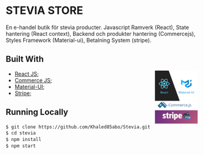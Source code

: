 # STEVIA STORE
En e-handel butik för stevia producter.
Javascript Ramverk (React),
State hantering (React context),
Backend och produkter hantering (Commercejs),
Styles Framework (Material-ui),
Betalning System (stripe).

## Built With

<img align="right" src="./src/assets/stack.png" alt="Stack" height="140px">

* [React JS](https://reactjs.org/);
* [Commerce JS](https://commercejs.com/);
* [Material-UI](https://material-ui.com/);
* [Stripe](https://stripe.com/en-se);



## Running Locally

```bash
$ git clone https://github.com/Khaled85abo/Stevia.git 
$ cd stevia
$ npm install
$ npm start
```

